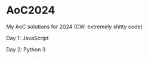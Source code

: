 # AoC2024

My AoC solutions for 2024 (CW: extremely shitty code)

Day 1: JavaScript

Day 2: Python 3
